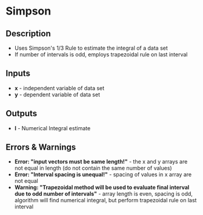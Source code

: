 # Simpson
## Description
* Uses Simpson's 1/3 Rule to estimate the integral of a data set
* If number of intervals is odd, employs trapezoidal rule on last interval
## Inputs
* **x** - independent variable of data set
* **y** - dependent variable of data set
## Outputs
* **I** - Numerical Integral estimate
## Errors & Warnings
* **Error: "input vectors must be same length!"** - the x and y arrays are not equal in length (do not contain the same number of values)
* **Error: "Interval spacing is unequal!"** - spacing of values in x array are not equal
* **Warning: "Trapezoidal method will be used to evaluate final interval due to odd number of intervals"** - array length is even, spacing is odd, algorithm will find numerical integral, but perform trapezoidal rule on last interval
